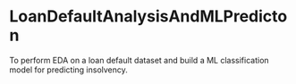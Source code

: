 # LoanDefaultAnalysisAndMLPredicton
To perform EDA on a loan default dataset and build a ML classification model for predicting insolvency.
